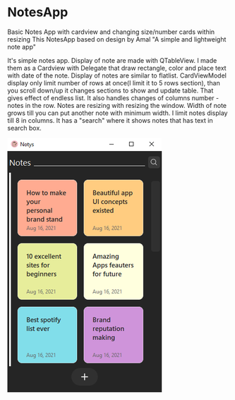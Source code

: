 # NotesApp
Basic Notes App with cardview and changing size/number cards within resizing
This NotesApp based on design by Amal "A simple and lightweight note app"

It's simple notes app. 
Display of note are made with QTableView. I made them as a Cardview with Delegate that draw rectangle, color and place text with date of the note.
Display of notes are similar to flatlist. CardViewModel display only limit number of rows at once(I limit it to 5 rows section), than you scroll down/up it changes sections to show 
and update table. That gives effect of endless list. It also handles changes of columns number - notes in the row. 
Notes are resizing with resizing the window. Width of note grows till you can put another note with minimum width. I limit notes display till 8 in columns. 
It has a "search" where it shows notes that has text in search box.  

![alt text](https://raw.githubusercontent.com/MelonLemon/NotesApp/master/ui/snapshots/snapShot1.PNG)

